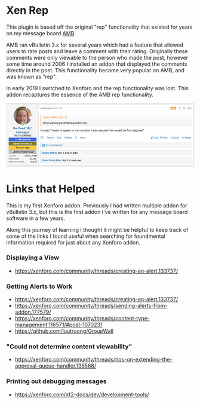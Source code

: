 # Xen Rep

This plugin is based off the original "rep" functionality that existed for years on my message board [AMB](https://www.anothermessageboard.com). 

AMB ran vBulletin 3.x for several years which had a feature that allowed users to rate posts and leave a comment with their rating. Originally these comments were only viewable to the person who made the post, however some time around 2006 I installed an addon that displayed the comments directly in the post. This functionality became very popular on AMB, and was known as "rep". 

In early 2019 I switched to Xenforo and the rep functionality was lost. This addon recaptures the essence of the AMB rep functionality.

![](docs/images/screenshot1.png)


# Links that Helped

This is my first Xenforo addon. Previously I had written multiple addon for vBulletin 3.x, but this is the first addon I've written for any message board software in a few years.

Along this journey of learning I thought it might be helpful to keep track of some of the links I found useful when searching for foundmental information required for just about any Xenforo addon.

### Displaying a View 

* https://xenforo.com/community/threads/creating-an-alert.133737/

### Getting Alerts to Work

* https://xenforo.com/community/threads/creating-an-alert.133737/
* https://xenforo.com/community/threads/sending-alerts-from-addon.177579/
* https://xenforo.com/community/threads/content-type-management.116571/#post-1070231
* https://github.com/luutruong/GroupWall

### "Could not determine content viewability"

* https://xenforo.com/community/threads/tips-on-extending-the-approval-queue-handler.138568/

### Printing out debugging messages

* https://xenforo.com/xf2-docs/dev/development-tools/
